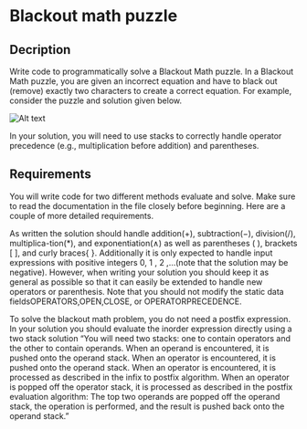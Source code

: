 # Blackout math puzzle

## Decription

Write code to programmatically solve a Blackout Math puzzle. In a Blackout Math puzzle, you are given an incorrect equation and have to black out (remove) exactly two characters to create a correct equation. For example, consider the puzzle and solution given below.

![Alt text](https://github.com/lavivien-ds-algo/stackBlackoutMath/blackout-math.jpg?raw=true "Title")

In your solution, you will need to use stacks to correctly handle operator precedence (e.g., multiplication before addition) and parentheses. 

## Requirements

You will write code for two different methods evaluate and solve. Make sure to read the documentation in the file closely before beginning. Here are a couple of more detailed requirements.

As written the solution should handle addition(+), subtraction(−), division(/), multiplica-tion(*), and exponentiation(∧) as well as parentheses ( ), brackets [ ], and curly braces{ }. Additionally it is only expected to handle input expressions with positive integers 0, 1 , 2 ,...(note that the solution may be negative). However, when writing your solution you should keep it as general as possible so that it can easily be extended to handle new operators or parenthesis. Note that you should not modify the static data fieldsOPERATORS,OPEN,CLOSE, or OPERATORPRECEDENCE.

To solve the blackout math problem, you do not need a postfix expression. In your solution you should evaluate the inorder expression directly using a two stack solution “You will need two stacks: one to contain operators and the other to contain operands. When an operand is encountered, it is pushed onto the operand stack. When an operator is encountered, it is pushed onto the operand stack. When an operator is encountered, it is processed as described in the infix to postfix algorithm. When an operator is popped off the operator stack, it is processed as described in the postfix evaluation algorithm: The top two operands are popped off the operand stack, the operation is performed, and the result is pushed back onto the operand stack.”







